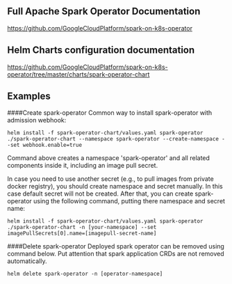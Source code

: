 ## Full Apache Spark Operator Documentation 
https://github.com/GoogleCloudPlatform/spark-on-k8s-operator
## Helm Charts configuration documentation
https://github.com/GoogleCloudPlatform/spark-on-k8s-operator/tree/master/charts/spark-operator-chart

## Examples 
####Create spark-operator
Common way to install spark-operator with admission webhook:
```shell script
helm install -f spark-operator-chart/values.yaml spark-operator ./spark-operator-chart --namespace spark-operator --create-namespace --set webhook.enable=true
```
Command above creates a namespace 'spark-operator' and all related components inside it, including an image pull secret.

In case you need to use another secret (e.g., to pull images from private docker registry), you should create namespace and secret manually.
In this case default secret will not be created.
After that, you can create spark-operator using the following command, putting there namespace and secret name:
```shell script
helm install -f spark-operator-chart/values.yaml spark-operator ./spark-operator-chart -n [your-namespace] --set imagePullSecrets[0].name=[imagepull-secret-name]
```

####Delete spark-operator
Deployed spark operator can be removed using command below. Put attention that spark application CRDs are not removed automatically.
```shell script
helm delete spark-operator -n [operator-namespace]
```
